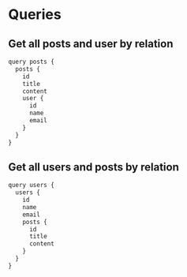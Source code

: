 # Queries

## Get all posts and user by relation

```javascript
query posts {
  posts {
    id
    title
    content
    user {
      id
      name
      email
    }
  }
}
```

## Get all users and posts by relation

```javascript
query users {
  users {
    id
    name
    email
    posts {
      id
      title
      content
    }
  }
}
```
